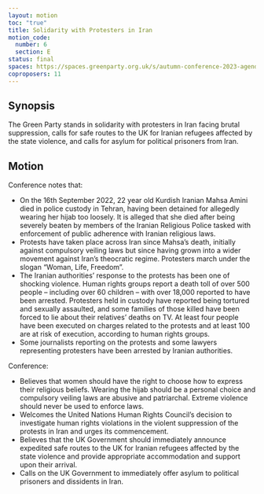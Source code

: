 ```yaml
---
layout: motion
toc: "true"
title: Solidarity with Protesters in Iran
motion_code:
  number: 6
  section: E
status: final
spaces: https://spaces.greenparty.org.uk/s/autumn-conference-2023-agenda-forum/post/post/view?id=10971
coproposers: 11
---
```

## Synopsis

The Green Party stands in solidarity with protesters in Iran facing brutal suppression, calls for safe routes to the UK for Iranian refugees affected by the state violence, and calls for asylum for political prisoners from Iran.

## Motion

Conference notes that:

* On the 16th September 2022, 22 year old Kurdish Iranian Mahsa Amini died in police custody in Tehran, having been detained for allegedly wearing her hijab too loosely. It is alleged that she died after being severely beaten by members of the Iranian Religious Police tasked with enforcement of public adherence with Iranian religious laws.
* Protests have taken place across Iran since Mahsa’s death, initially against compulsory veiling laws but since having grown into a wider movement against Iran’s theocratic regime. Protesters march under the slogan “Woman, Life, Freedom”.
* The Iranian authorities’ response to the protests has been one of shocking violence. Human rights groups report a death toll of over 500 people – including over 60 children – with over 18,000 reported to have been arrested. Protesters held in custody have reported being tortured and sexually assaulted, and some families of those killed have been forced to lie about their relatives’ deaths on TV. At least four people have been executed on charges related to the protests and at least 100 are at risk of execution, according to human rights groups.
* Some journalists reporting on the protests and some lawyers representing protesters have been arrested by Iranian authorities.

Conference:

* Believes that women should have the right to choose how to express their religious beliefs. Wearing the hijab should be a personal choice and compulsory veiling laws are abusive and patriarchal. Extreme violence should never be used to enforce laws.
* Welcomes the United Nations Human Rights Council’s decision to investigate human rights violations in the violent suppression of the protests in Iran and urges its commencement.
* Believes that the UK Government should immediately announce expedited safe routes to the UK for Iranian refugees affected by the state violence and provide appropriate accommodation and support upon their arrival.
* Calls on the UK Government to immediately offer asylum to political prisoners and dissidents in Iran.